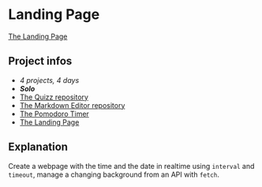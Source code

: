 # Landing Page
[The Landing Page](https://gaudrey.github.io/the-landing-page/)

## Project infos
* *4 projects, 4 days*
* ***Solo***
* [The Quizz repository](https://github.com/GAudrey/the-quizz)
* [The Markdown Editor repository](https://github.com/GAudrey/the-markdown-editor)
* [The Pomodoro Timer](https://github.com/GAudrey/the-pomodoro-timer)
* [The Landing Page](https://github.com/GAudrey/the-landing-page)

## Explanation

Create a webpage with the time and the date in realtime using `interval` and `timeout`, manage a changing background from an API with `fetch`.
